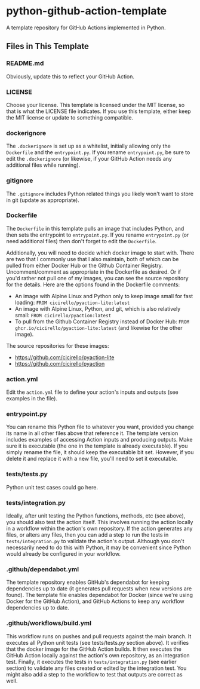 # python-github-action-template
A template repository for GitHub Actions implemented in Python.

## Files in This Template

### README.md

Obviously, update this to reflect your GitHub Action.

### LICENSE

Choose your license.  This template is licensed under the MIT license,
so that is what the LICENSE file indicates. If you use this template,
either keep the MIT license or update to something compatible.

### dockerignore

The `.dockerignore` is set up as a whitelist, initially 
allowing only the `Dockerfile` and the `entrypoint.py`.
If you rename `entrypoint.py`, be sure to edit 
the `.dockerignore` (or likewise, if your GitHub Action
needs any additional files while running).

### gitignore

The `.gitignore` includes Python related things you likely
won't want to store in git (update as appropriate).

### Dockerfile

The `Dockerfile` in this template pulls an image that
includes Python, and then sets the entrypoint to `entrypoint.py`.
If you rename `entrypoint.py` (or need additional files) then
don't forget to edit the `Dockerfile`.

Additionally, you will need to decide which docker image to start
with. There are two that I commonly use that I also maintain,
both of which can be pulled from either Docker Hub or the Github Container
Registry. Uncomment/comment as appropriate in the Dockerfile
as desired. Or if you'd rather not pull one of my images, you can 
see the source repository for the details.  Here are the options
found in the Dockerfile comments:
* An image with Alpine Linux and Python only to keep image small for fast loading: `FROM cicirello/pyaction-lite:latest`
* An image with Alpine Linux, Python, and git, which is also relatively small: `FROM cicirello/pyaction:latest`
* To pull from the Github Container Registry instead of Docker Hub: `FROM ghcr.io/cicirello/pyaction-lite:latest` (and likewise for the other image).

The source repositories for these images:
* https://github.com/cicirello/pyaction-lite
* https://github.com/cicirello/pyaction

### action.yml

Edit the `action.yml` file to define your action's inputs and outputs
(see examples in the file).

### entrypoint.py

You can rename this Python file to whatever you want, provided you change
its name in all other files above that reference it.  The template version
includes examples of accessing Action inputs and producing outputs.  Make
sure it is executable (the one in the template is already executable). If
you simply rename the file, it should keep the executable bit set. However,
if you delete it and replace it with a new file, you'll need to set it
executable.

### tests/tests.py

Python unit test cases could go here.

### tests/integration.py

Ideally, after unit testing the Python functions, methods, 
etc (see above), you should also test the action itself.
This involves running the action locally in a workflow
within the action's own repository. If the action generates
any files, or alters any files, then you can add a step
to run the tests in `tests/integration.py` to validate the
action's output. Although you don't necessarily need to do
this with Python, it may be convenient since Python would
already be configured in your workflow. 

### .github/dependabot.yml

The template repository enables GitHub's dependabot for keeping dependencies up to date
(it generates pull requests when new versions are found).  The template file
enables dependabot for Docker (since we're using Docker for the GitHub Action),
and GitHub Actions to keep any workflow dependencies up to date.

### .github/workflows/build.yml

This workflow runs on pushes and pull requests against the main branch. It
executes all Python unit tests (see tests/tests.py section above). It verifies that
the docker image for the GitHub Action builds. It then executes the GitHub Action
locally against the action's own repository, as an integration test. Finally, it 
executes the tests in `tests/integration.py` (see earlier section) to validate
any files created or edited by the integration test. You might also add a step
to the workflow to test that outputs are correct as well. 


